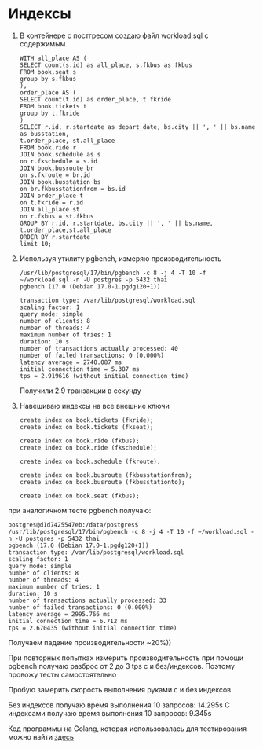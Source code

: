 # Индексы


1. В контейнере с постгресом создаю файл workload.sql с содержимым

       WITH all_place AS (
       SELECT count(s.id) as all_place, s.fkbus as fkbus
       FROM book.seat s
       group by s.fkbus
       ),
       order_place AS (
       SELECT count(t.id) as order_place, t.fkride
       FROM book.tickets t
       group by t.fkride
       )
       SELECT r.id, r.startdate as depart_date, bs.city || ', ' || bs.name as busstation,  
       t.order_place, st.all_place
       FROM book.ride r
       JOIN book.schedule as s
       on r.fkschedule = s.id
       JOIN book.busroute br
       on s.fkroute = br.id
       JOIN book.busstation bs
       on br.fkbusstationfrom = bs.id
       JOIN order_place t
       on t.fkride = r.id
       JOIN all_place st
       on r.fkbus = st.fkbus
       GROUP BY r.id, r.startdate, bs.city || ', ' || bs.name, t.order_place,st.all_place
       ORDER BY r.startdate
       limit 10;

2. Используя утилиту pgbench, измеряю производительность

       /usr/lib/postgresql/17/bin/pgbench -c 8 -j 4 -T 10 -f ~/workload.sql -n -U postgres -p 5432 thai
       pgbench (17.0 (Debian 17.0-1.pgdg120+1))
    
       transaction type: /var/lib/postgresql/workload.sql
       scaling factor: 1
       query mode: simple
       number of clients: 8
       number of threads: 4
       maximum number of tries: 1
       duration: 10 s
       number of transactions actually processed: 40
       number of failed transactions: 0 (0.000%)
       latency average = 2740.087 ms
       initial connection time = 5.387 ms
       tps = 2.919616 (without initial connection time)

    Получили 2.9 транзакции в секунду

3. Навешиваю индексы на все внешние ключи

       create index on book.tickets (fkride);
       create index on book.tickets (fkseat);

       create index on book.ride (fkbus);
       create index on book.ride (fkschedule);
    
       create index on book.schedule (fkroute);
    
       create index on book.busroute (fkbusstationfrom);
       create index on book.busroute (fkbusstationto);
    
       create index on book.seat (fkbus);

при аналогичном тесте pgbench получаю:

    postgres@d1d7425547eb:/data/postgres$ /usr/lib/postgresql/17/bin/pgbench -c 8 -j 4 -T 10 -f ~/workload.sql -n -U postgres -p 5432 thai
    pgbench (17.0 (Debian 17.0-1.pgdg120+1))
    transaction type: /var/lib/postgresql/workload.sql
    scaling factor: 1
    query mode: simple
    number of clients: 8
    number of threads: 4
    maximum number of tries: 1
    duration: 10 s
    number of transactions actually processed: 33
    number of failed transactions: 0 (0.000%)
    latency average = 2995.766 ms
    initial connection time = 6.712 ms
    tps = 2.670435 (without initial connection time)

Получаем падение производительности ~20%))

При повторных попытках измерить производительность при помощи pgbench получаю разброс от 2 до 3 tps с и без/индексов.
Поэтому провожу тесты самостоятельно


Пробую замерить скорость выполнения руками с и без индексов

Без индексов получаю время выполнения 10 запросов: 14.295s
С индексами получаю время выполнения 10 запросов: 9.345s

Код программы на Golang, которая использовалась для тестирования можно найти [здесь](./assets/go/hw_6/main.go)
